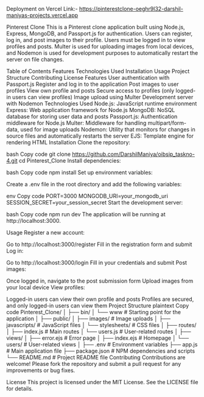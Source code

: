 Deployment on Vercel Link:- https://pinterestclone-oeghr9l32-darshil-maniyas-projects.vercel.app

Pinterest Clone
This is a Pinterest clone application built using Node.js, Express, MongoDB, and Passport.js for authentication. Users can register, log in, and post images to their profile. Users must be logged in to view profiles and posts. Multer is used for uploading images from local devices, and Nodemon is used for development purposes to automatically restart the server on file changes.

Table of Contents
Features
Technologies Used
Installation
Usage
Project Structure
Contributing
License
Features
User authentication with Passport.js
Register and log in to the application
Post images to user profiles
View own profile and posts
Secure access to profiles (only logged-in users can view profiles)
Image upload using Multer
Development server with Nodemon
Technologies Used
Node.js: JavaScript runtime environment
Express: Web application framework for Node.js
MongoDB: NoSQL database for storing user data and posts
Passport.js: Authentication middleware for Node.js
Multer: Middleware for handling multipart/form-data, used for image uploads
Nodemon: Utility that monitors for changes in source files and automatically restarts the server
EJS: Template engine for rendering HTML
Installation
Clone the repository:

bash
Copy code
git clone https://github.com/DarshilManiya/oibsip_taskno-4.git
cd Pinterest_Clone
Install dependencies:

bash
Copy code
npm install
Set up environment variables:

Create a .env file in the root directory and add the following variables:

env
Copy code
PORT=3000
MONGODB_URI=your_mongodb_uri
SESSION_SECRET=your_session_secret
Start the development server:

bash
Copy code
npm run dev
The application will be running at http://localhost:3000.

Usage
Register a new account:

Go to http://localhost:3000/register
Fill in the registration form and submit
Log in:

Go to http://localhost:3000/login
Fill in your credentials and submit
Post images:

Once logged in, navigate to the post submission form
Upload images from your local device
View profiles:

Logged-in users can view their own profile and posts
Profiles are secured, and only logged-in users can view them
Project Structure
plaintext
Copy code
Pinterest_Clone/
│
├── bin/
│   └── www                  # Starting point for the application
│
├── public/
│   ├── images/              # Image uploads
│   ├── javascripts/         # JavaScript files
│   └── stylesheets/         # CSS files
│
├── routes/
│   ├── index.js             # Main routes
│   └── users.js             # User-related routes
│
├── views/
│   ├── error.ejs            # Error page
│   ├── index.ejs            # Homepage
│   └── users/               # User-related views
│
├── .env                     # Environment variables
├── app.js                   # Main application file
├── package.json             # NPM dependencies and scripts
└── README.md                # Project README file
Contributing
Contributions are welcome! Please fork the repository and submit a pull request for any improvements or bug fixes.

License
This project is licensed under the MIT License. See the LICENSE file for details.
